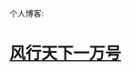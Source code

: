 个人博客:
<h1><a id="Header1_HeaderTitle" class="headermaintitle" href="http://www.cnblogs.com/weihe-xunwu/">风行天下一万号</a></h1>
